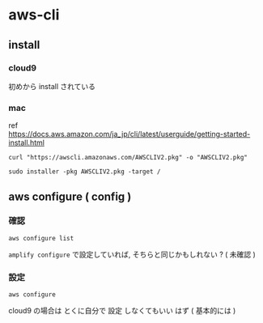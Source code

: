 
# aws-cli


## install

### cloud9

初めから install されている


### mac

ref  
https://docs.aws.amazon.com/ja_jp/cli/latest/userguide/getting-started-install.html

```
curl "https://awscli.amazonaws.com/AWSCLIV2.pkg" -o "AWSCLIV2.pkg"
```

```
sudo installer -pkg AWSCLIV2.pkg -target /
```


## aws configure ( config )

### 確認

```
aws configure list
```

`amplify configure` で設定していれば, そちらと同じかもしれない ? ( 未確認 )


### 設定

```
aws configure
```

cloud9 の場合は
とくに自分で 設定 しなくてもいい はず ( 基本的には )


